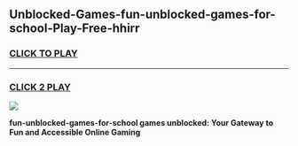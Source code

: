 
## Unblocked-Games-fun-unblocked-games-for-school-Play-Free-hhirr
<h3>
<a href="https://premium76.site?title=fun-unblocked-games-for-school&ref=18A">CLICK TO PLAY</a></h3>
<hr>

<h3>
<a href="https://premium76.site?title=fun-unblocked-games-for-school&ref=18A">CLICK 2 PLAY</a>
  
</h3>

<a href="https://premium76.site?title=fun-unblocked-games-for-school&ref=18A"><img src="https://clearcache.store/games.png"></a>


**fun-unblocked-games-for-school games unblocked: Your Gateway to Fun and Accessible Online Gaming**
